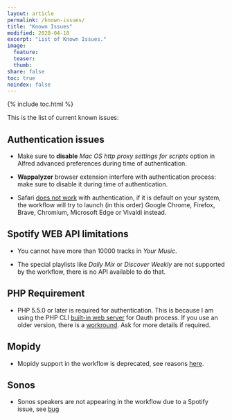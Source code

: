 ```yaml
---
layout: article
permalink: /known-issues/
title: "Known Issues"
modified: 2020-04-18
excerpt: "List of Known Issues."
image:
  feature:
  teaser:
  thumb:
share: false
toc: true
noindex: false
---
```


{% include toc.html %}

This is the list of current known issues:

## Authentication issues

* Make sure to **disable** *Mac OS http proxy settings for scripts* option in Alfred advanced preferences during time of authentication.

* **Wappalyzer** browser extension interfere with authentication process: make sure to disable it during time of authentication.

* Safari [does not work](https://github.com/vdesabou/alfred-spotify-mini-player/issues/341) with authentication, if it is default on your system, the workflow will try to launch (in this order) Google Chrome, Firefox, Brave, Chromium, Microsoft Edge or Vivaldi instead.


## Spotify WEB API limitations

* You cannot have more than 10000 tracks in _Your Music_.

* The special playlists like _Daily Mix_ or _Discover Weekly_ are not supported by the workflow, there is no API available to do that.

<a name="php_requirement"></a>

## PHP Requirement

* PHP 5.5.0 or later is required for authentication. This is because I am using the PHP CLI [built-in web server](http://php.net/manual/en/features.commandline.webserver.php) for Oauth process. If you use an older version, there is a [workround](https://github.com/vdesabou/alfred-spotify-mini-player/issues/44#issuecomment-72003149). Ask for more details if required.


## Mopidy

* Mopidy support in the workflow is deprecated, see reasons [here](https://github.com/vdesabou/alfred-spotify-mini-player/issues/340).

## Sonos

* Sonos speakers are not appearing in the workflow due to a Spotify issue, see [bug](https://github.com/vdesabou/alfred-spotify-mini-player/issues/207)


